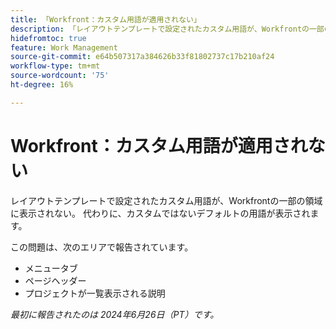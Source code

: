```yaml
---
title: 「Workfront：カスタム用語が適用されない」
description: 「レイアウトテンプレートで設定されたカスタム用語が、Workfrontの一部のエリアに表示されない。 代わりに、カスタムではないデフォルトの用語が表示されます。 」
hidefromtoc: true
feature: Work Management
source-git-commit: e64b507317a384626b33f81802737c17b210af24
workflow-type: tm+mt
source-wordcount: '75'
ht-degree: 16%

---
```



# Workfront：カスタム用語が適用されない

レイアウトテンプレートで設定されたカスタム用語が、Workfrontの一部の領域に表示されない。 代わりに、カスタムではないデフォルトの用語が表示されます。

この問題は、次のエリアで報告されています。

* メニュータブ
* ページヘッダー
* プロジェクトが一覧表示される説明

_最初に報告されたのは 2024年6月26日（PT）です。_
